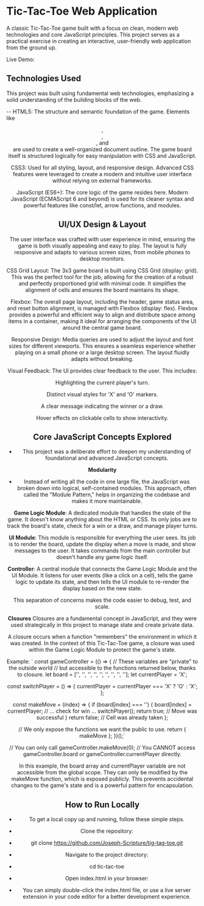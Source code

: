 # Tic-Tac-Toe Web Application
A classic Tic-Tac-Toe game built with a focus on clean, modern web technologies and core JavaScript principles. This project serves as a practical exercise in creating an interactive, user-friendly web application from the ground up.

Live Demo: 

## Technologies Used
This project was built using fundamental web technologies, emphasizing a solid understanding of the building blocks of the web.

-- HTML5: The structure and semantic foundation of the game. Elements like <header>, <footer>, <main>, and <section> are used to create a well-organized document outline. The game board itself is structured logically for easy manipulation with CSS and JavaScript.

CSS3: Used for all styling, layout, and responsive design. Advanced CSS features were leveraged to create a modern and intuitive user interface without relying on external frameworks.

JavaScript (ES6+): The core logic of the game resides here. Modern JavaScript (ECMAScript 6 and beyond) is used for its cleaner syntax and powerful features like const/let, arrow functions, and modules.

## UI/UX Design & Layout
The user interface was crafted with user experience in mind, ensuring the game is both visually appealing and easy to play. The layout is fully responsive and adapts to various screen sizes, from mobile phones to desktop monitors.

CSS Grid Layout: The 3x3 game board is built using CSS Grid (display: grid). This was the perfect tool for the job, allowing for the creation of a robust and perfectly proportioned grid with minimal code. It simplifies the alignment of cells and ensures the board maintains its shape.

Flexbox: The overall page layout, including the header, game status area, and reset button alignment, is managed with Flexbox (display: flex). Flexbox provides a powerful and efficient way to align and distribute space among items in a container, making it ideal for arranging the components of the UI around the central game board.

Responsive Design: Media queries are used to adjust the layout and font sizes for different viewports. This ensures a seamless experience whether playing on a small phone or a large desktop screen. The layout fluidly adapts without breaking.

Visual Feedback: The UI provides clear feedback to the user. This includes:

Highlighting the current player's turn.

Distinct visual styles for 'X' and 'O' markers.

A clear message indicating the winner or a draw.

Hover effects on clickable cells to show interactivity.

## Core JavaScript Concepts Explored
- This project was a deliberate effort to deepen my understanding of foundational and advanced JavaScript concepts.

**Modularity**

* Instead of writing all the code in one large file, the JavaScript was broken down into logical, self-contained modules. This approach, often called the "Module Pattern," helps in organizing the codebase and makes it more maintainable.

**Game Logic Module**: A dedicated module that handles the state of the game. It doesn't know anything about the HTML or CSS. Its only jobs are to track the board's state, check for a win or a draw, and manage player turns.

**UI Module**: This module is responsible for everything the user sees. Its job is to render the board, update the display when a move is made, and show messages to the user. It takes commands from the main controller but doesn't handle any game logic itself.

**Controller**: A central module that connects the Game Logic Module and the UI Module. It listens for user events (like a click on a cell), tells the game logic to update its state, and then tells the UI module to re-render the display based on the new state.

This separation of concerns makes the code easier to debug, test, and scale.

**Closures**
Closures are a fundamental concept in JavaScript, and they were used strategically in this project to manage state and create private data.

A closure occurs when a function "remembers" the environment in which it was created. In the context of this Tic-Tac-Toe game, a closure was used within the Game Logic Module to protect the game's state.

Example:
`
const gameController = (() => {
  // These variables are "private" to the outside world
  // but accessible to the functions returned below, thanks to closure.
  let board = ['', '', '', '', '', '', '', '', ''];
  let currentPlayer = 'X';

  const switchPlayer = () => {
    currentPlayer = currentPlayer === 'X' ? 'O' : 'X';
  };

  const makeMove = (index) => {
    if (board[index] === '') {
      board[index] = currentPlayer;
      // ... check for win ...
      switchPlayer();
      return true; // Move was successful
    }
    return false; // Cell was already taken
  };

  // We only expose the functions we want the public to use.
  return { makeMove };
})();`

// You can only call gameController.makeMove(0);
// You CANNOT access gameController.board or gameController.currentPlayer directly.

In this example, the board array and currentPlayer variable are not accessible from the global scope. They can only be modified by the makeMove function, which is exposed publicly. This prevents accidental changes to the game's state and is a powerful pattern for encapsulation.

## How to Run Locally
* To get a local copy up and running, follow these simple steps.

* Clone the repository:

* git clone https://github.com/Joseph-Scripture/tig-tag-toe.git

* Navigate to the project directory:

* cd tic-tac-toe

* Open index.html in your browser:
* You can simply double-click the index.html file, or use a live server extension in your code editor for a better development experience.